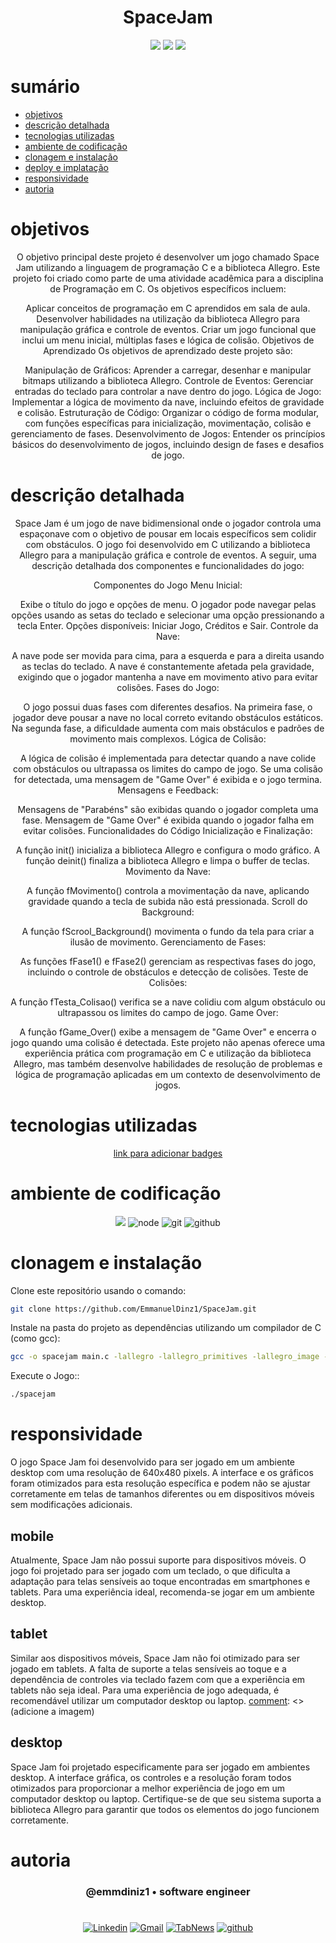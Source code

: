 <h1 align="center"> SpaceJam </h1>

[comment]: <> (Adicione o seu usuário  e o nome do repositório)

<p align="center">
  <image
  src="https://img.shields.io/github/languages/count/ojonatasquirino/[nome-do-repositorio]"
  />
  <image
  src="https://img.shields.io/github/languages/top/ojonatasquirino/[nome-do-repositorio]"
  />
  <image
  src="https://img.shields.io/github/last-commit/ojonatasquirino/[nome-do-repositorio]"
  />

</p>

# sumário 

- [objetivos](#id01)
- [descrição detalhada](#id01.01)
- [tecnologias utilizadas](#id02)
- [ambiente de codificação](#id03)
- [clonagem e instalação](#id04)
- [deploy e implatação](#id05)
- [responsividade](#id06)
- [autoria](#id07)



# objetivos <a name="id01"></a>

<div  align='center'> 
  
O objetivo principal deste projeto é desenvolver um jogo chamado Space Jam utilizando a linguagem de programação C e a biblioteca Allegro. Este projeto foi criado como parte de uma atividade acadêmica para a disciplina de Programação em C. Os objetivos específicos incluem:

Aplicar conceitos de programação em C aprendidos em sala de aula.
Desenvolver habilidades na utilização da biblioteca Allegro para manipulação gráfica e controle de eventos.
Criar um jogo funcional que inclui um menu inicial, múltiplas fases e lógica de colisão.
Objetivos de Aprendizado
Os objetivos de aprendizado deste projeto são:

Manipulação de Gráficos: Aprender a carregar, desenhar e manipular bitmaps utilizando a biblioteca Allegro.
Controle de Eventos: Gerenciar entradas do teclado para controlar a nave dentro do jogo.
Lógica de Jogo: Implementar a lógica de movimento da nave, incluindo efeitos de gravidade e colisão.
Estruturação de Código: Organizar o código de forma modular, com funções específicas para inicialização, movimentação, colisão e gerenciamento de fases.
Desenvolvimento de Jogos: Entender os princípios básicos do desenvolvimento de jogos, incluindo design de fases e desafios de jogo.

</div>


# descrição detalhada <a name="id01.01"></a>

<div  align='center'> 
  Space Jam é um jogo de nave bidimensional onde o jogador controla uma espaçonave com o objetivo de pousar em locais específicos sem colidir com obstáculos. O jogo foi desenvolvido em C utilizando a biblioteca Allegro para a manipulação gráfica e controle de eventos. A seguir, uma descrição detalhada dos componentes e funcionalidades do jogo:

Componentes do Jogo
Menu Inicial:

Exibe o título do jogo e opções de menu.
O jogador pode navegar pelas opções usando as setas do teclado e selecionar uma opção pressionando a tecla Enter.
Opções disponíveis: Iniciar Jogo, Créditos e Sair.
Controle da Nave:

A nave pode ser movida para cima, para a esquerda e para a direita usando as teclas do teclado.
A nave é constantemente afetada pela gravidade, exigindo que o jogador mantenha a nave em movimento ativo para evitar colisões.
Fases do Jogo:

O jogo possui duas fases com diferentes desafios.
Na primeira fase, o jogador deve pousar a nave no local correto evitando obstáculos estáticos.
Na segunda fase, a dificuldade aumenta com mais obstáculos e padrões de movimento mais complexos.
Lógica de Colisão:

A lógica de colisão é implementada para detectar quando a nave colide com obstáculos ou ultrapassa os limites do campo de jogo.
Se uma colisão for detectada, uma mensagem de "Game Over" é exibida e o jogo termina.
Mensagens e Feedback:

Mensagens de "Parabéns" são exibidas quando o jogador completa uma fase.
Mensagem de "Game Over" é exibida quando o jogador falha em evitar colisões.
Funcionalidades do Código
Inicialização e Finalização:

A função init() inicializa a biblioteca Allegro e configura o modo gráfico.
A função deinit() finaliza a biblioteca Allegro e limpa o buffer de teclas.
Movimento da Nave:

A função fMovimento() controla a movimentação da nave, aplicando gravidade quando a tecla de subida não está pressionada.
Scroll do Background:

A função fScrool_Background() movimenta o fundo da tela para criar a ilusão de movimento.
Gerenciamento de Fases:

As funções fFase1() e fFase2() gerenciam as respectivas fases do jogo, incluindo o controle de obstáculos e detecção de colisões.
Teste de Colisões:

A função fTesta_Colisao() verifica se a nave colidiu com algum obstáculo ou ultrapassou os limites do campo de jogo.
Game Over:

A função fGame_Over() exibe a mensagem de "Game Over" e encerra o jogo quando uma colisão é detectada.
Este projeto não apenas oferece uma experiência prática com programação em C e utilização da biblioteca Allegro, mas também desenvolve habilidades de resolução de problemas e lógica de programação aplicadas em um contexto de desenvolvimento de jogos.
</div>


# tecnologias utilizadas <a name="id02"></a>

<div  align='center'> 

 <a href='https://dev.to/envoy_/150-badges-for-github-pnk'>  link para adicionar badges </a> 


</div>

# ambiente de codificação <a name="id03"></a>

<div  align='center'> 

![](https://img.shields.io/badge/VSCode-0D1117?style=for-the-badge&logo=visual%20studio%20code&logoColor=blue)
![node](https://img.shields.io/badge/Nodejs-0D1117?style=for-the-badge&logo=node.js&logoColor=green)
![git](https://img.shields.io/badge/GIT-0D1117?style=for-the-badge&logo=git&logoColor=red)
![github](https://img.shields.io/badge/Github-0D1117?style=for-the-badge&logo=github&logoColor=fff)
</div>


# clonagem e instalação <a name="id04"></a>

Clone este repositório usando o comando:

```bash
git clone https://github.com/EmmanuelDinz1/SpaceJam.git
```

Instale na pasta do projeto as dependências utilizando um compilador de C (como gcc):

```bash
gcc -o spacejam main.c -lallegro -lallegro_primitives -lallegro_image -lallegro_font 
```
Execute o Jogo::

```bash
./spacejam
```

# responsividade  <a name="id06"></a>

O jogo Space Jam foi desenvolvido para ser jogado em um ambiente desktop com uma resolução de 640x480 pixels. A interface e os gráficos foram otimizados para esta resolução específica e podem não se ajustar corretamente em telas de tamanhos diferentes ou em dispositivos móveis sem modificações adicionais.

## mobile 

Atualmente, Space Jam não possui suporte para dispositivos móveis. O jogo foi projetado para ser jogado com um teclado, o que dificulta a adaptação para telas sensíveis ao toque encontradas em smartphones e tablets. Para uma experiência ideal, recomenda-se jogar em um ambiente desktop.

[comment]: <> (adicione a imagem)

## tablet

Similar aos dispositivos móveis, Space Jam não foi otimizado para ser jogado em tablets. A falta de suporte a telas sensíveis ao toque e a dependência de controles via teclado fazem com que a experiência em tablets não seja ideal. Para uma experiência de jogo adequada, é recomendável utilizar um computador desktop ou laptop.
[comment]: <> (adicione a imagem)

## desktop 

Space Jam foi projetado especificamente para ser jogado em ambientes desktop. A interface gráfica, os controles e a resolução foram todos otimizados para proporcionar a melhor experiência de jogo em um computador desktop ou laptop. Certifique-se de que seu sistema suporta a biblioteca Allegro para garantir que todos os elementos do jogo funcionem corretamente.

[comment]: <> (adicione a imagem)

# autoria <a name="id07"></a>

[comment]: <> (Adicione seu nome e função)

<h3 align='center'> @emmdiniz1 • software engineer
 </h3>

#

<div  align='center'>

[![Linkedin](https://img.shields.io/badge/LinkedIn-0D1117?style=for-the-badge&logo=linkedin&logoColor=blue)](www.linkedin.com/in/emmanuel-diniz-a21b06235)
<a href = "emmanuel.dinizc1@gmail.com">
![Gmail](https://img.shields.io/badge/Gmail-0D1117?style=for-the-badge&logo=gmail&logoColor=red)</a>
[![TabNews](https://img.shields.io/badge/tabnews-0D1117?style=for-the-badge&logo=Databricks&logoColor=fff)](https://www.tabnews.com.br/Cheroto1) [![github](https://img.shields.io/badge/Github-0D1117?style=for-the-badge&logo=github&logoColor=fff)](https://github.com/EmmanuelDinz1)
</div>
